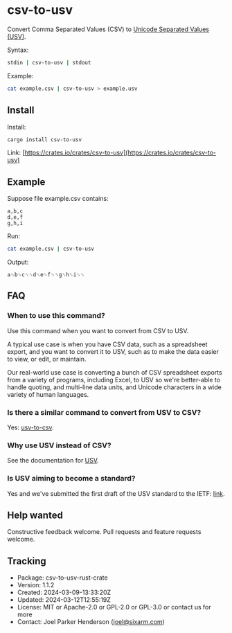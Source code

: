 # csv-to-usv

Convert Comma Separated Values (CSV) to [Unicode Separated Values (USV)](https://github.com/sixarm/usv).

Syntax:

```sh
stdin | csv-to-usv | stdout
```

Example:

```sh
cat example.csv | csv-to-usv > example.usv
```


## Install

Install:

```sh
cargo install csv-to-usv
```

Link: [https://crates.io/crates/csv-to-usv](https://crates.io/crates/csv-to-usv)


## Example

Suppose file example.csv contains:

```usv
a,b,c
d,e,f
g,h,i
```

Run:

```sh
cat example.csv | csv-to-usv
```

Output:

```usv
a␟b␟c␟␞d␟e␟f␟␞g␟h␟i␟␞
```


## FAQ

### When to use this command?

Use this command when you want to convert from CSV to USV.

A typical use case is when you have CSV data, such as a spreadsheet export,
and you want to convert it to USV, such as to make the data easier to view,
or edit, or maintain.

Our real-world use case is converting a bunch of CSV spreadsheet exports
from a variety of programs, including Excel, to USV so we're better-able to
handle quoting, and multi-line data units, and Unicode characters in a wide
variety of human languages.

### Is there a similar command to convert from USV to CSV?

Yes: [usv-to-csv](https://crates.io/crates/usv-to-csv).

### Why use USV instead of CSV?

See the documentation for [USV](https://github.com/sixarm/usv).

### Is USV aiming to become a standard?

Yes and we've submitted the first draft of the USV standard to the IETF:
[link](https://datatracker.ietf.org/doc/draft-unicode-separated-values/).

## Help wanted

Constructive feedback welcome. Pull requests and feature requests welcome.

## Tracking

* Package: csv-to-usv-rust-crate
* Version: 1.1.2
* Created: 2024-03-09-13:33:20Z
* Updated: 2024-03-12T12:55:19Z
* License: MIT or Apache-2.0 or GPL-2.0 or GPL-3.0 or contact us for more
* Contact: Joel Parker Henderson (joel@sixarm.com)
